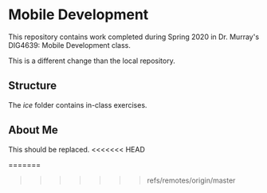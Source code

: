 # Mobile Development
This repository contains work completed during Spring 2020 in Dr. Murray's DIG4639: Mobile Development class.

This is a different change than the local repository.

## Structure
The *ice* folder contains in-class exercises. 

## About Me
This should be replaced.
<<<<<<< HEAD

=======
>>>>>>> refs/remotes/origin/master
